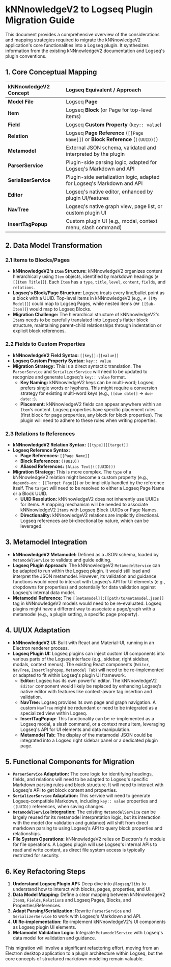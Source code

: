 # kNNnowledgeV2 to Logseq Plugin Migration Guide

This document provides a comprehensive overview of the considerations and mapping strategies required to migrate the kNNnowledgeV2 application's core functionalities into a Logseq plugin. It synthesizes information from the existing kNNnowledgeV2 documentation and Logseq's plugin conventions.

## 1. Core Conceptual Mapping

| kNNnowledgeV2 Concept | Logseq Equivalent / Approach |
| :-------------------- | :----------------------------- |
| **Model File**        | Logseq **Page**                |
| **Item**              | Logseq **Block** (or Page for top-level items) |
| **Field**             | Logseq **Custom Property** (`key:: value`) |
| **Relation**          | Logseq **Page Reference** (`[[Page Name]]`) or **Block Reference** (`((UUID))`) |
| **Metamodel**         | External JSON schema, validated and interpreted by the plugin |
| **ParserService**     | Plugin-side parsing logic, adapted for Logseq's Markdown and API |
| **SerializerService** | Plugin-side serialization logic, adapted for Logseq's Markdown and API |
| **Editor**            | Logseq's native editor, enhanced by plugin UI/features |
| **NavTree**           | Logseq's native graph view, page list, or custom plugin UI |
| **InsertTagPopup**    | Custom plugin UI (e.g., modal, context menu, slash command) |

## 2. Data Model Transformation

### 2.1 Items to Blocks/Pages

*   **kNNnowledgeV2's `Item` Structure:** kNNnowledgeV2 organizes content hierarchically using `Item` objects, identified by markdown headings (`# [[Item Title]]`). Each `Item` has a `type`, `title`, `level`, `content`, `fields`, and `relations`.
*   **Logseq's Block/Page Structure:** Logseq treats every line/bullet point as a block with a UUID. Top-level items in kNNnowledgeV2 (e.g., `# [[My Model]]`) could map to Logseq Pages, while nested items (`## [[Sub-Item]]`) would map to Logseq Blocks.
*   **Migration Challenge:** The hierarchical structure of kNNnowledgeV2's `Item`s needs to be carefully translated into Logseq's flatter block structure, maintaining parent-child relationships through indentation or explicit block references.

### 2.2 Fields to Custom Properties

*   **kNNnowledgeV2 Field Syntax:** `[[key]]:[[value]]`
*   **Logseq Custom Property Syntax:** `key:: value`
*   **Migration Strategy:** This is a direct syntactic translation. The `ParserService` and `SerializerService` will need to be updated to recognize and generate Logseq's `key:: value` format.
    *   **Key Naming:** kNNnowledgeV2 keys can be multi-word; Logseq prefers single words or hyphens. This might require a conversion strategy for existing multi-word keys (e.g., `[[due date]]` -> `due-date::`).
    *   **Placement:** kNNnowledgeV2 fields can appear anywhere within an `Item`'s content. Logseq properties have specific placement rules (first block for page properties, any block for block properties). The plugin will need to adhere to these rules when writing properties.

### 2.3 Relations to References

*   **kNNnowledgeV2 Relation Syntax:** `[[type]][[target]]`
*   **Logseq Reference Syntax:**
    *   **Page References:** `[[Page Name]]`
    *   **Block References:** `((UUID))`
    *   **Aliased References:** `[Alias Text](((UUID)))`
*   **Migration Strategy:** This is more complex. The `type` of a kNNnowledgeV2 relation might become a custom property (e.g., `depends-on:: [[Target Page]]`) or be implicitly handled by the reference itself. The `target` will need to be resolved to either a Logseq Page Name or a Block UUID.
    *   **UUID Resolution:** kNNnowledgeV2 does not inherently use UUIDs for items. A mapping mechanism will be needed to associate kNNnowledgeV2 `Item`s with Logseq Block UUIDs or Page Names.
    *   **Directionality:** kNNnowledgeV2 relations are implicitly directional. Logseq references are bi-directional by nature, which can be leveraged.

## 3. Metamodel Integration

*   **kNNnowledgeV2 Metamodel:** Defined as a JSON schema, loaded by `MetamodelService` to validate and guide editing.
*   **Logseq Plugin Approach:** The kNNnowledgeV2 `MetamodelService` can be adapted to run within the Logseq plugin. It would still load and interpret the JSON metamodel. However, its validation and guidance functions would need to interact with Logseq's API for UI elements (e.g., dropdowns for properties) and potentially for data validation against Logseq's internal data model.
*   **Metamodel Reference:** The `[[metamodel]]:[[path/to/metamodel.json]]` tag in kNNnowledgeV2 models would need to be re-evaluated. Logseq plugins might have a different way to associate a page/graph with a metamodel (e.g., a plugin setting, a specific page property).

## 4. UI/UX Adaptation

*   **kNNnowledgeV2 UI:** Built with React and Material-UI, running in an Electron renderer process.
*   **Logseq Plugin UI:** Logseq plugins can inject custom UI components into various parts of the Logseq interface (e.g., sidebar, right sidebar, modals, context menus). The existing React components (`Editor`, `NavTree`, `InsertTagPopup`, `Metamodel Tab`) will need to be re-implemented or adapted to fit within Logseq's plugin UI framework.
    *   **Editor:** Logseq has its own powerful editor. The kNNnowledgeV2 `Editor` component would likely be replaced by enhancing Logseq's native editor with features like context-aware tag insertion and validation.
    *   **NavTree:** Logseq provides its own page and graph navigation. A custom `NavTree` might be redundant or need to be integrated as a specialized view within Logseq.
    *   **InsertTagPopup:** This functionality can be re-implemented as a Logseq modal, a slash command, or a context menu item, leveraging Logseq's API for UI elements and data manipulation.
    *   **Metamodel Tab:** The display of the metamodel JSON could be integrated into a Logseq right sidebar panel or a dedicated plugin page.

## 5. Functional Components for Migration

*   **`ParserService` Adaptation:** The core logic for identifying headings, fields, and relations will need to be adapted to Logseq's specific Markdown parsing rules and block structure. It will need to interact with Logseq's API to get block content and properties.
*   **`SerializerService` Adaptation:** This service will need to generate Logseq-compatible Markdown, including `key:: value` properties and `((UUID))` references, when saving changes.
*   **`MetamodelService` Integration:** The existing `MetamodelService` can be largely reused for its metamodel interpretation logic, but its interaction with the model (for validation and guidance) will shift from direct markdown parsing to using Logseq's API to query block properties and relationships.
*   **File System Operations:** kNNnowledgeV2 relies on Electron's `fs` module for file operations. A Logseq plugin will use Logseq's internal APIs to read and write content, as direct file system access is typically restricted for security.

## 6. Key Refactoring Steps

1.  **Understand Logseq Plugin API:** Deep dive into `@logseq/libs` to understand how to interact with blocks, pages, properties, and UI.
2.  **Data Model Mapping:** Define a clear mapping between kNNnowledgeV2 `Item`s, `Field`s, `Relation`s and Logseq Pages, Blocks, and Properties/References.
3.  **Adapt Parsing/Serialization:** Rewrite `ParserService` and `SerializerService` to work with Logseq's Markdown and API.
4.  **UI Re-implementation:** Re-implement kNNnowledgeV2's UI components as Logseq plugin UI elements.
5.  **Metamodel Validation Logic:** Integrate `MetamodelService` with Logseq's data model for validation and guidance.

This migration will involve a significant refactoring effort, moving from an Electron desktop application to a plugin architecture within Logseq, but the core concepts of structured markdown modeling remain valuable.
